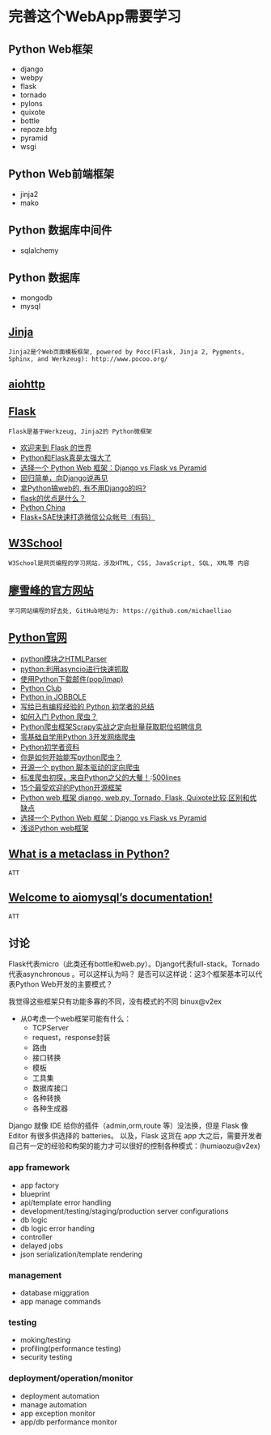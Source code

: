 # 完善这个WebApp需要学习

## Python Web框架
+ django
+ webpy
+ flask
+ tornado
+ pylons
+ quixote
+ bottle
+ repoze.bfg
+ pyramid
+ wsgi

## Python Web前端框架 
+ jinja2
+ mako

## Python 数据库中间件
+ sqlalchemy   

## Python 数据库
+ mongodb
+ mysql


## [Jinja](http://jinja.pocoo.org/docs/dev/api/)
    Jinja2是个Web页面模板框架, powered by Pocc(Flask, Jinja 2, Pygments, Sphinx, and Werkzeug): http://www.pocoo.org/

## [aiohttp]()

## [Flask](http://flask.pocoo.org/)
    Flask是基于Werkzeug, Jinja2的 Python微框架 

   + [欢迎来到 Flask 的世界](http://dormousehole.readthedocs.org/en/latest/)
   + [Python和Flask真是太强大了](http://python.jobbole.com/81065/)
   + [选择一个 Python Web 框架：Django vs Flask vs Pyramid](http://www.oschina.net/translate/django-flask-pyramid)
   + [回归简单，向Django说再见](http://www.vimer.cn/2011/11/%E5%9B%9E%E5%BD%92%E7%AE%80%E5%8D%95%EF%BC%8C%E5%90%91django%E8%AF%B4%E5%86%8D%E8%A7%81.html)
   + [拿Python搞web的, 有不用Django的吗?](http://www.douban.com/group/topic/9727762/)
   + [flask的优点是什么？](http://python-china.org/t/93)
   + [Python China](http://python-china.org/)
   + [Flask+SAE快速打造微信公众帐号（有码）](http://blog.csdn.net/linhan8/article/details/8746110)

## [W3School](http://www.w3school.com.cn/sql/sql_update.asp)
    W3School是网页编程的学习网站，涉及HTML, CSS, JavaScript, SQL, XML等 内容

## [廖雪峰的官方网站](http://www.liaoxuefeng.com/)
    学习网站编程的好去处, GitHub地址为: https://github.com/michaelliao  

##  [Python官网](https://docs.python.org/3.4/library/asyncio.html?highlight=asyncio#module-asyncio)
   + [python模块之HTMLParser](http://www.tuicool.com/articles/jiqYr2)
   + [python:利用asyncio进行快速抓取](http://blog.jobbole.com/63897/)
   + [使用Python下载邮件(pop/imap)](http://www.pythoner.com/414.html)
   + [Python Club](http://www.pythonclub.org/)
   + [Python in JOBBOLE](http://blog.jobbole.com/category/python/)
   + [写给已有编程经验的 Python 初学者的总结](http://blog.jobbole.com/79197/)
   + [如何入门 Python 爬虫？](http://www.zhihu.com/question/20899988/answer/24923424)
   + [Python爬虫框架Scrapy实战之定向批量获取职位招聘信息](http://blog.csdn.net/HanTangSongMing/article/details/24454453)
   + [零基础自学用Python 3开发网络爬虫](http://jecvay.com/category/smtech/python3-webbug)
   + [Python初学者资料](https://github.com/Yixiaohan/codeparkshare/blob/master/README.md)
   + [你是如何开始能写python爬虫？](http://www.zhihu.com/question/21358581)
   + [开源一个 python 脚本驱动的定向爬虫](http://v2ex.com/t/103525)
   + [标准爬虫初探，来自Python之父的大餐！](http://developer.51cto.com/art/201411/456836.htm):[500lines](https://github.com/aosabook/500lines)
   + [15个最受欢迎的Python开源框架](http://blog.jobbole.com/72306/)
   + [Python web 框架 django, web.py, Tornado, Flask, Quixote比较,区别和优缺点](http://www.360doc.com/content/14/1231/23/13232598_437241318.shtml)
   + [选择一个 Python Web 框架：Django vs Flask vs Pyramid](http://www.oschina.net/translate/django-flask-pyramid)
   + [浅谈Python web框架](http://feilong.me/2011/01/talk-about-python-web-framework)


## [What is a metaclass in Python?](http://stackoverflow.com/questions/100003/what-is-a-metaclass-in-python)
    ATT

## [Welcome to aiomysql’s documentation!](http://aiomysql.readthedocs.org/en/latest/)
    ATT

## 讨论
Flask代表micro（此类还有bottle和web.py）。Django代表full-stack。Tornado代表asynchronous 。可以这样认为吗？
是否可以这样说：这3个框架基本可以代表Python Web开发的主要模式？

我觉得这些框架只有功能多寡的不同，没有模式的不同 binux@v2ex
+ 从0考虑一个web框架可能有什么： 
    - TCPServer 
    - request，response封装 
    - 路由 
    - 接口转换 
    - 模板 
    - 工具集 
    - 数据库接口 
    - 各种转换 
    - 各种生成器 


Django 就像 IDE 给你的插件（admin,orm,route 等）没法换，但是 Flask 像 Editor 有很多供选择的 batteries。 
以及，Flask 这货在 app 大之后，需要开发者自己有一定的经验和构架的能力才可以很好的控制各种模式：(humiaozu@v2ex)

### app framework 

- app factory 
- blueprint 
- api/template error handling 
- development/testing/staging/production server configurations 
- db logic 
- db logic error handing 
- controller 
- delayed jobs 
- json serialization/template rendering 

### management 

- database miggration 
- app manage commands 

### testing 

- moking/testing 
- profiling(performance testing) 
- security testing 

### deployment/operation/monitor 

- deployment automation 
- manage automation 
- app exception monitor 
- app/db performance monitor
